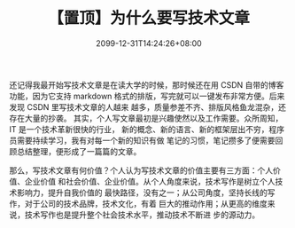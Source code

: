 ﻿---
title: "【置顶】为什么要写技术文章"
date: 2099-12-31T14:24:26+08:00
draft: false
---

还记得我最开始写技术文章是在读大学的时候，那时候还在用 CSDN 自带的博客功能，因为它支持
markdown 格式的排版，写完就可以一键发布非常方便。后来发现 CSDN 里写技术文章的人越来
越多，质量参差不齐、排版风格鱼龙混杂，还存在大量的抄袭。
其实，个人写文章最初是兴趣使然以及工作需要。众所周知，IT 是一个技术革新很快的行业，
新的概念、新的语言、新的框架层出不穷，程序员需要持续学习，我有对每一个新的知识有做
笔记的习惯，笔记攒多了便需要回顾总结整理，便形成了一篇篇的文章。

那么，写技术文章有何价值？个人认为写技术文章的价值主要有三方面：个人价值、企业价值
和社会价值、企业价值。从个人角度来说，技术写作是树立个人技术影响力，提升自我价值的
最快路径，没有之一；从公司角度，坚持长线的写作，对于公司的技术品牌，技术文化，有着
巨大的推动作用；从更高的维度来说，技术写作也是提升整个社会技术水平，推动技术不断进
步的源动力。